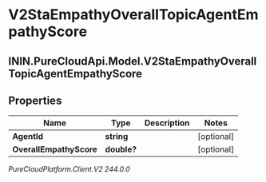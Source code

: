 # V2StaEmpathyOverallTopicAgentEmpathyScore

## ININ.PureCloudApi.Model.V2StaEmpathyOverallTopicAgentEmpathyScore

## Properties

|Name | Type | Description | Notes|
|------------ | ------------- | ------------- | -------------|
| **AgentId** | **string** |  | [optional] |
| **OverallEmpathyScore** | **double?** |  | [optional] |



_PureCloudPlatform.Client.V2 244.0.0_
